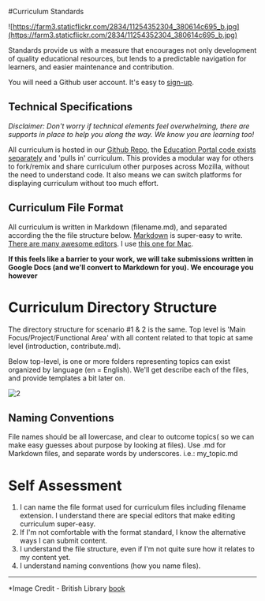 #Curriculum Standards

![https://farm3.staticflickr.com/2834/11254352304_380614c695_b.jpg](https://farm3.staticflickr.com/2834/11254352304_380614c695_b.jpg)

Standards provide us with a measure that encourages not only development of quality educational resources, but lends to a predictable navigation for learners, and easier maintenance and contribution.

You will need a Github user account. It's easy to [sign-up](https://github.com/join).

## Technical Specifications

*Disclaimer: Don't worry if technical elements feel overwhelming, there are supports in place to help you along the way.  We know you are learning too!*

All curriculum is hosted in our [Github Repo](https://github.com/emmairwin/community_curriculum), the [Education Portal code exists separately](https://github.com/emmairwin/community_curriculum) and 'pulls in' curriculum. This provides a modular way for others to fork/remix and share curriculum other purposes across Mozilla, without the need to understand code. It also means we can switch platforms for displaying curriculum without too much effort.

## Curriculum File Format


All curriculum is written in Markdown (filename.md), and separated according the the file structure below. [Markdown](http://daringfireball.net/projects/markdown/basics) is super-easy to write. [There are many awesome editors](http://whatismarkdown.com/). I use [this one for Mac](http://macdown.uranusjr.com/).

**If this feels like a barrier to your work, we will take submissions written in Google Docs (and we’ll convert to Markdown for you). We encourage you however** 


# Curriculum Directory Structure


The directory structure for scenario #1 & 2 is the same.  Top level is 'Main Focus/Project/Functional Area' with all content related to that topic at same level (introduction, contribute.md).

Below top-level, is one or more folders representing topics can exist organized by language (en = English).  We'll get describe each of the files, and provide templates a bit later on.

![2](http://tiptoes.ca/scenerio.png) 

## Naming Conventions

File names should be all lowercase, and clear to outcome topics( so we can make easy guesses about purpose by looking at files).  Use .md for Markdown files, and separate words by underscores.  i.e.:  my_topic.md

# Self Assessment

1. I can name the file format used for curriculum files including filename extension. I understand there are special editors that make editing curriculum super-easy.
2. If I'm not comfortable with the format standard, I know the alternative ways I can submit content.
3. I understand the file structure, even if I'm not quite sure how it relates to my content yet.
4. I understand naming conventions (how you name files).

*****

*Image Credit - British Library [book](https://www.flickr.com/photos/britishlibrary/11254352304/sizes/l)